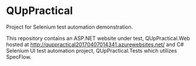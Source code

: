# QUpPractical

Project for Selenium test automation demonstration.

This repository contains an ASP.NET website under test, QUpPractical.Web hosted at http://quppractical20170407014341.azurewebsites.net/ and C# Selenium UI test automation project, QUpPractical.Tests which utilizes SpecFlow.


